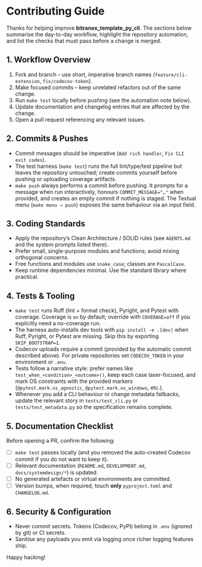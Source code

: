# Contributing Guide

Thanks for helping improve **bitranox_template_py_cli**. The sections below summarise the day-to-day workflow, highlight the repository automation, and list the checks that must pass before a change is merged.

## 1. Workflow Overview

1. Fork and branch – use short, imperative branch names (`feature/cli-extension`, `fix/codecov-token`).
2. Make focused commits – keep unrelated refactors out of the same change.
3. Run `make test` locally before pushing (see the automation note below).
4. Update documentation and changelog entries that are affected by the change.
5. Open a pull request referencing any relevant issues.

## 2. Commits & Pushes

- Commit messages should be imperative (`Add rich handler`, `Fix CLI exit codes`).
- The test harness (`make test`) runs the full lint/type/test pipeline but leaves the repository untouched; create commits yourself before pushing or uploading coverage artifacts.
- `make push` always performs a commit before pushing. It prompts for a message when run interactively, honours `COMMIT_MESSAGE="…"` when provided, and creates an empty commit if nothing is staged. The Textual menu (`make menu → push`) exposes the same behaviour via an input field.

## 3. Coding Standards

- Apply the repository’s Clean Architecture / SOLID rules (see `AGENTS.md` and the system prompts listed there).
- Prefer small, single-purpose modules and functions; avoid mixing orthogonal concerns.
- Free functions and modules use `snake_case`; classes are `PascalCase`.
- Keep runtime dependencies minimal. Use the standard library where practical.

## 4. Tests & Tooling

- `make test` runs Ruff (lint + format check), Pyright, and Pytest with coverage. Coverage is `on` by default; override with `COVERAGE=off` if you explicitly need a no-coverage run.
- The harness auto-installs dev tools with `pip install -e .[dev]` when Ruff, Pyright, or Pytest are missing. Skip this by exporting `SKIP_BOOTSTRAP=1`.
- Codecov uploads require a commit (provided by the automatic commit described above). For private repositories set `CODECOV_TOKEN` in your environment or `.env`.
- Tests follow a narrative style: prefer names like `test_when_<condition>_<outcome>()`, keep each case laser-focused, and mark OS constraints with the provided markers (`@pytest.mark.os_agnostic`, `@pytest.mark.os_windows`, etc.).
- Whenever you add a CLI behaviour or change metadata fallbacks, update the relevant story in `tests/test_cli.py` or `tests/test_metadata.py` so the specification remains complete.

## 5. Documentation Checklist

Before opening a PR, confirm the following:

- [ ] `make test` passes locally (and you removed the auto-created Codecov commit if you do not want to keep it).
- [ ] Relevant documentation (`README.md`, `DEVELOPMENT.md`, `docs/systemdesign/*`) is updated.
- [ ] No generated artefacts or virtual environments are committed.
- [ ] Version bumps, when required, touch **only** `pyproject.toml` and `CHANGELOG.md`.

## 6. Security & Configuration

- Never commit secrets. Tokens (Codecov, PyPI) belong in `.env` (ignored by git) or CI secrets.
- Sanitise any payloads you emit via logging once richer logging features ship.

Happy hacking!
